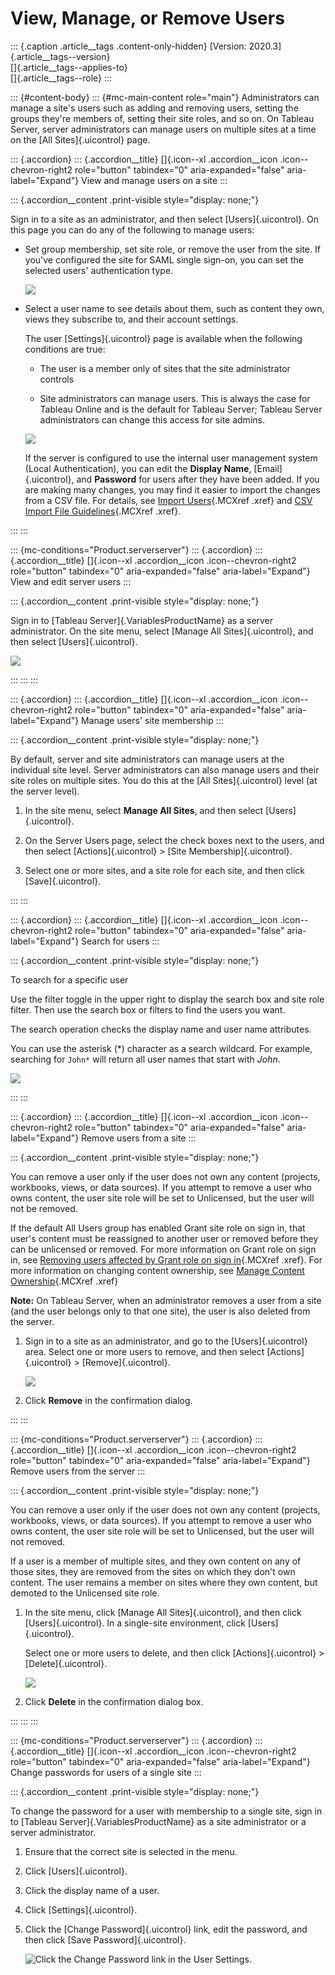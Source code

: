 

View, Manage, or Remove Users
=============================

::: {.caption .article__tags .content-only-hidden}
[Version: 2020.3]{.article__tags--version}\
[]{.article__tags--applies-to}\
[]{.article__tags--role}
:::

::: {#content-body}
::: {#mc-main-content role="main"}
Administrators can manage a site's users such as adding and removing
users, setting the groups they're members of, setting their site roles,
and so on. On Tableau Server, server administrators can manage users on
multiple sites at a time on the [All Sites]{.uicontrol} page.

<div>

::: {.accordion}
::: {.accordion__title}
[]{.icon--xl .accordion__icon .icon--chevron-right2 role="button"
tabindex="0" aria-expanded="false" aria-label="Expand"} View and manage
users on a site
:::

::: {.accordion__content .print-visible style="display: none;"}
<div>

Sign in to a site as an administrator, and then select
[Users]{.uicontrol}. On this page you can do any of the following to
manage users:

-   Set group membership, set site role, or remove the user from the
    site. If you've configured the site for SAML single sign-on, you can
    set the selected users' authentication type.

    ![](./View,%20Manage,%20or%20Remove%20Users%20-%20Tableau_files/user_site_view_settings.png)

-   Select a user name to see details about them, such as content they
    own, views they subscribe to, and their account settings.

    The user [Settings]{.uicontrol} page is available when the following
    conditions are true:

    -   The user is a member only of sites that the site administrator
        controls

    -   Site administrators can manage users. This is always the case
        for Tableau Online and is the default for Tableau Server;
        Tableau Server administrators can change this access for site
        admins.

    ![](./View,%20Manage,%20or%20Remove%20Users%20-%20Tableau_files/user_site_view_settings2.png)

    If the server is configured to use the internal user management
    system (Local Authentication), you can edit the **Display Name**,
    [Email]{.uicontrol}, and **Password** for users after they have been
    added. If you are making many changes, you may find it easier to
    import the changes from a CSV file. For details, see [Import
    Users](https://help.tableau.com/current/server/en-us/users_import.htm){.MCXref
    .xref} and [CSV Import File
    Guidelines](https://help.tableau.com/current/server/en-us/csvguidelines.htm){.MCXref
    .xref}.

</div>
:::
:::

</div>

::: {mc-conditions="Product.serverserver"}
::: {.accordion}
::: {.accordion__title}
[]{.icon--xl .accordion__icon .icon--chevron-right2 role="button"
tabindex="0" aria-expanded="false" aria-label="Expand"} View and edit
server users
:::

::: {.accordion__content .print-visible style="display: none;"}
<div>

Sign in to [Tableau Server]{.VariablesProductName} as a server
administrator. On the site menu, select [Manage All Sites]{.uicontrol},
and then select [Users]{.uicontrol}.

![](./View,%20Manage,%20or%20Remove%20Users%20-%20Tableau_files/user_srvr_view_settings1.png)

</div>
:::
:::
:::

::: {.accordion}
::: {.accordion__title}
[]{.icon--xl .accordion__icon .icon--chevron-right2 role="button"
tabindex="0" aria-expanded="false" aria-label="Expand"} Manage users'
site membership
:::

::: {.accordion__content .print-visible style="display: none;"}
<div>

By default, server and site administrators can manage users at the
individual site level. Server administrators can also manage users and
their site roles on multiple sites. You do this at the [All
Sites]{.uicontrol} level (at the server level).

1.  In the site menu, select **Manage All Sites**, and then select
    [Users]{.uicontrol}.

2.  On the Server Users page, select the check boxes next to the users,
    and then select [Actions]{.uicontrol} \> [Site
    Membership]{.uicontrol}.

3.  Select one or more sites, and a site role for each site, and then
    click [Save]{.uicontrol}.

</div>
:::
:::

<div>

::: {.accordion}
::: {.accordion__title}
[]{.icon--xl .accordion__icon .icon--chevron-right2 role="button"
tabindex="0" aria-expanded="false" aria-label="Expand"} Search for users
:::

::: {.accordion__content .print-visible style="display: none;"}
<div>

To search for a specific user

Use the filter toggle in the upper right to display the search box and
site role filter. Then use the search box or filters to find the users
you want.

The search operation checks the display name and user name attributes.

You can use the asterisk (\*) character as a search wildcard. For
example, searching for `John*` will return all user names that start
with *John*.

![](./View,%20Manage,%20or%20Remove%20Users%20-%20Tableau_files/user_view_search.png)

</div>
:::
:::

</div>

<div>

::: {.accordion}
::: {.accordion__title}
[]{.icon--xl .accordion__icon .icon--chevron-right2 role="button"
tabindex="0" aria-expanded="false" aria-label="Expand"} Remove users
from a site
:::

::: {.accordion__content .print-visible style="display: none;"}
<div>

You can remove a user only if the user does not own any content
(projects, workbooks, views, or data sources). If you attempt to remove
a user who owns content, the user site role will be set to Unlicensed,
but the user will not be removed.

If the default All Users group has enabled Grant site role on sign in,
that user\'s content must be reassigned to another user or removed
before they can be unlicensed or removed. For more information on Grant
role on sign in, see [Removing users affected by Grant role on sign
in](https://help.tableau.com/current/server/en-us/grant_role.htm#remove){.MCXref
.xref}. For more information on changing content ownership, see [Manage
Content
Ownership](https://help.tableau.com/current/server/en-us/owner.htm){.MCXref
.xref}

**Note:** On Tableau Server, when an administrator removes a user from a
site (and the user belongs only to that one site), the user is also
deleted from the server.

1.  Sign in to a site as an administrator, and go to the
    [Users]{.uicontrol} area. Select one or more users to remove, and
    then select [Actions]{.uicontrol} \> [Remove]{.uicontrol}.

    ![](./View,%20Manage,%20or%20Remove%20Users%20-%20Tableau_files/user_site_remove.png)

2.  Click **Remove** in the confirmation dialog.

</div>
:::
:::

</div>

::: {mc-conditions="Product.serverserver"}
::: {.accordion}
::: {.accordion__title}
[]{.icon--xl .accordion__icon .icon--chevron-right2 role="button"
tabindex="0" aria-expanded="false" aria-label="Expand"} Remove users
from the server
:::

::: {.accordion__content .print-visible style="display: none;"}
<div>

You can remove a user only if the user does not own any content
(projects, workbooks, views, or data sources). If you attempt to remove
a user who owns content, the user site role will be set to Unlicensed,
but the user will not removed.

If a user is a member of multiple sites, and they own content on any of
those sites, they are removed from the sites on which they don't own
content. The user remains a member on sites where they own content, but
demoted to the Unlicensed site role.

1.  In the site menu, click [Manage All Sites]{.uicontrol}, and then
    click [Users]{.uicontrol}. In a single-site environment, click
    [Users]{.uicontrol}.

    Select one or more users to delete, and then click
    [Actions]{.uicontrol} \> [Delete]{.uicontrol}.

    ![](./View,%20Manage,%20or%20Remove%20Users%20-%20Tableau_files/user_srvr_delete.png)

2.  Click **Delete** in the confirmation dialog box.

</div>
:::
:::
:::

::: {mc-conditions="Product.serverserver"}
::: {.accordion}
::: {.accordion__title}
[]{.icon--xl .accordion__icon .icon--chevron-right2 role="button"
tabindex="0" aria-expanded="false" aria-label="Expand"} Change passwords
for users of a single site
:::

::: {.accordion__content .print-visible style="display: none;"}
<div>

To change the password for a user with membership to a single site, sign
in to [Tableau Server]{.VariablesProductName} as a site administrator or
a server administrator.

1.  Ensure that the correct site is selected in the menu.

2.  Click [Users]{.uicontrol}.

3.  Click the display name of a user.

4.  Click [Settings]{.uicontrol}.

5.  Click the [Change Password]{.uicontrol} link, edit the password, and
    then click [Save Password]{.uicontrol}.

    ![Click the Change Password link in the User
    Settings.](./View,%20Manage,%20or%20Remove%20Users%20-%20Tableau_files/users_change_password.png)


